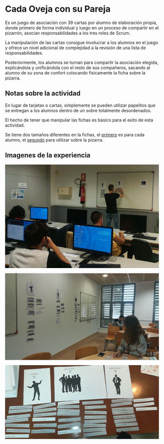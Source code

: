 # Cada Oveja con su Pareja


Es un juego de asociación con 39 cartas por alumno de elaboración propia, donde primero de forma individual y luego en un proceso de compartir en el pizarrón, asocian responsabilidades a los tres roles de Scrum.

La manipulación de las cartas consigue involucrar a los alumnos en el juego y ofrece un nivel adicional de complejidad a la revisión de una lista de responsabilidades.

Posteriormente, los alumnos se turnan para compartir la asociación elegida, explicándola y unificándola con el resto de sus compañeros, sacando al alumno de su zona de confort colocando físicamente la ficha sobre la pizarra.


## Notas sobre la actividad

En lugar de tarjetas o cartas, simplemente se pueden utilizar papelitos que se entregan a los alumnos dentro de un sobre totalmente desordenados.

El hecho de tener que manipular las fichas es básico para el exito de esta actividad.

Se tiene dos tamaños diferentes en la fichas, el [primero](fichas.pdf) es para cada alumno, el [segundo](grandes.pdf) para utilizar sobre la pizarra.


## Imagenes de la experiencia

![Foto 1](f1.png)

![Foto 2](f2.png)

![Solucion](sol1.png)
